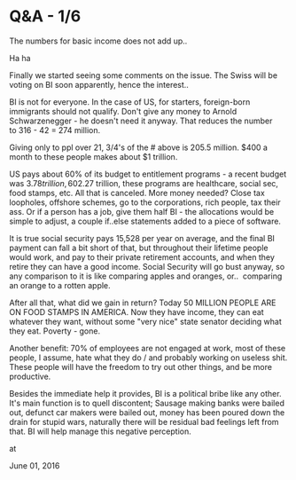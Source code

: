 # Q&A - 1/6
The numbers for basic income does not add up..

Ha ha 

Finally we started seeing some comments on the issue. The Swiss will be voting on BI soon apparently, hence the interest..

BI is not for everyone. In the case of US, for starters, foreign-born immigrants should not qualify. Don't give any money to Arnold Schwarzenegger - he doesn't need it anyway. That reduces the number to 316 - 42 = 274 million.

Giving only to ppl over 21, 3/4's of the # above is 205.5 million. $400 a month to these people makes about $1 trillion.

US pays about 60% of its budget to entitlement programs - a recent budget was $3.78 trillion, 60% of that is $2.27 trillion, these programs are healthcare, social sec, food stamps, etc. All that is canceled.
More money needed? Close tax loopholes, offshore schemes, go to the corporations, rich people, tax their ass. Or if a person has a job, give them half BI - the allocations would be simple to adjust, a couple if..else statements added to a piece of software.

It is true social security pays 15,528 per year on average, and the final BI payment can fall a bit short of that, but throughout their lifetime people would work, and pay to their private retirement accounts, and when they retire they can have a good income. Social Security will go bust anyway, so any comparison to it is like comparing apples and oranges, or..  comparing an orange to a rotten apple.

After all that, what did we gain in return? Today 50 MILLION PEOPLE ARE ON FOOD STAMPS IN AMERICA. Now they have income, they can eat whatever they want, without some "very nice" state senator deciding what they eat. Poverty - gone.

Another benefit: 70% of employees are not engaged at work, most of these people, I assume, hate what they do / and probably working on useless shit. These people will have the freedom to try out other things, and be more productive.

Besides the immediate help it provides, BI is a political bribe like any other. It's main function is to quell discontent; Sausage making banks were bailed out, defunct car makers were bailed out, money has been poured down the drain for stupid wars, naturally there will be residual bad feelings left from that. BI will help manage this negative perception.







at

June 01, 2016















